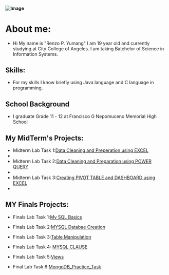 #### ![Image](https://github.com/user-attachments/assets/1a03fc5c-1581-42fe-ba15-0390152673c7)
# About me:
- Hi My name is "Renzo P. Yumang" I am 19 year old and currently studying at City College of Angeles. I am taking Batchelor of Science in Information Systems.

## Skills:
- For my skills I know briefly using Java language and C language in programming.

## School Background
- I graduate Grade 11 - 12 at Francisco G Nepomuceno Memorial High School

## My MidTerm's Projects:
- Midterm Lab Task 1:[Data Cleaning and Preperation using EXCEL](https://zomue.github.io/Midterm-Lab-Task-1-/)
- 
- Midterm Lab Task 2:[Data Cleaning and Preparation using POWER QUERY](https://zomue.github.io/Midterm-Lab-Task-2/)
- 
- Midterm Lab Task 3:[Creating PIVOT TABLE and DASHBOARD using EXCEL](https://zomue.github.io/Midterm-Lab-Task-3/)
- 
## MY Finals Projects:
- Finals Lab Task 1:[My SQL Basics](https://zomue.github.io/Finals-Lab-Task-1/)

- Finals Lab Task 2:[MYSQL Databae Creation](https://zomue.github.io/Finals-Lab-Task-2/)

- Finals Lab Task 3:[Table Manipulation](https://zomue.github.io/Finals-Lab-Task-3/)


- Finals Lab Task 4: [MYSQL CLAUSE](https://zomue.github.io/Finals-Lab-Task-3.1/)

- Finals Lab Task 5:[Views](https://zomue.github.io/Final-Lab-Task-5/)

- Final Lab Task 6:[MongoDB_Practice_Task](https://zomue.github.io/MongoDB_Practice_Task/)
